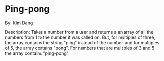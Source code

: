 # Ping-pong

By: Kim Dang

Description: Takes a number from a user and returns a an array of all the numbers from 1 to the number it was called on. But, for multiples of three, the array contains the string "ping" instead of the number, and for multiples of 5, the array contains "pong". For numbers that are multiples of 3 and 5 the array contains "ping-pong".
